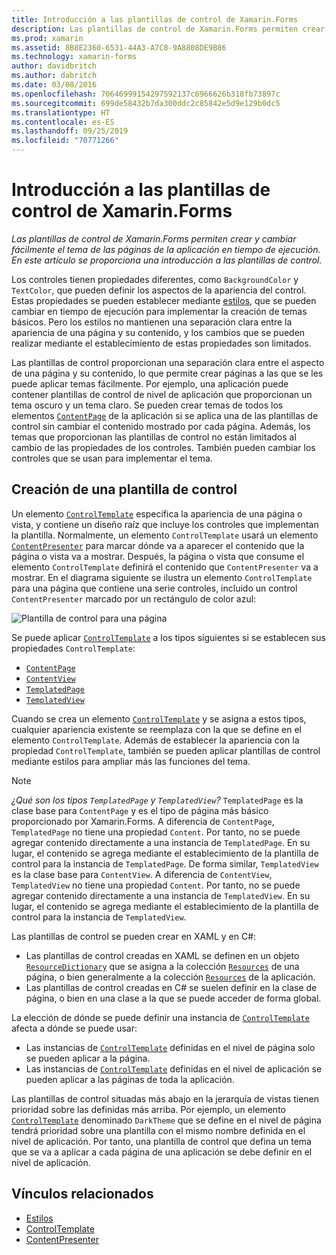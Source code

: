 ```yaml
---
title: Introducción a las plantillas de control de Xamarin.Forms
description: Las plantillas de control de Xamarin.Forms permiten crear y cambiar fácilmente el tema de las páginas de la aplicación en tiempo de ejecución. En este artículo se proporciona una introducción a las plantillas de control.
ms.prod: xamarin
ms.assetid: 8B8E2360-6531-44A3-A7C8-9A8808DE9B86
ms.technology: xamarin-forms
author: davidbritch
ms.author: dabritch
ms.date: 03/08/2016
ms.openlocfilehash: 70646999154297592137c6966626b318fb73897c
ms.sourcegitcommit: 699de58432b7da300ddc2c85842e5d9e129b0dc5
ms.translationtype: HT
ms.contentlocale: es-ES
ms.lasthandoff: 09/25/2019
ms.locfileid: "70771266"
---
```

# <a name="introduction-to-xamarinforms-control-templates"></a>Introducción a las plantillas de control de Xamarin.Forms

_Las plantillas de control de Xamarin.Forms permiten crear y cambiar fácilmente el tema de las páginas de la aplicación en tiempo de ejecución. En este artículo se proporciona una introducción a las plantillas de control._

Los controles tienen propiedades diferentes, como `BackgroundColor` y `TextColor`, que pueden definir los aspectos de la apariencia del control. Estas propiedades se pueden establecer mediante [estilos](~/xamarin-forms/user-interface/styles/index.md), que se pueden cambiar en tiempo de ejecución para implementar la creación de temas básicos. Pero los estilos no mantienen una separación clara entre la apariencia de una página y su contenido, y los cambios que se pueden realizar mediante el establecimiento de estas propiedades son limitados.

Las plantillas de control proporcionan una separación clara entre el aspecto de una página y su contenido, lo que permite crear páginas a las que se les puede aplicar temas fácilmente. Por ejemplo, una aplicación puede contener plantillas de control de nivel de aplicación que proporcionan un tema oscuro y un tema claro. Se pueden crear temas de todos los elementos [`ContentPage`](xref:Xamarin.Forms.ContentPage) de la aplicación si se aplica una de las plantillas de control sin cambiar el contenido mostrado por cada página. Además, los temas que proporcionan las plantillas de control no están limitados al cambio de las propiedades de los controles. También pueden cambiar los controles que se usan para implementar el tema.

## <a name="creating-a-controltemplate"></a>Creación de una plantilla de control

Un elemento [`ControlTemplate`](xref:Xamarin.Forms.ControlTemplate) especifica la apariencia de una página o vista, y contiene un diseño raíz que incluye los controles que implementan la plantilla. Normalmente, un elemento `ControlTemplate` usará un elemento [`ContentPresenter`](xref:Xamarin.Forms.ContentPresenter) para marcar dónde va a aparecer el contenido que la página o vista va a mostrar. Después, la página o vista que consume el elemento `ControlTemplate` definirá el contenido que `ContentPresenter` va a mostrar. En el diagrama siguiente se ilustra un elemento `ControlTemplate` para una página que contiene una serie controles, incluido un control `ContentPresenter` marcado por un rectángulo de color azul:

![](introduction-images/control-template.png "Plantilla de control para una página")

Se puede aplicar [`ControlTemplate`](xref:Xamarin.Forms.ControlTemplate) a los tipos siguientes si se establecen sus propiedades `ControlTemplate`:

- [`ContentPage`](xref:Xamarin.Forms.ContentPage)
- [`ContentView`](xref:Xamarin.Forms.ContentView)
- [`TemplatedPage`](xref:Xamarin.Forms.TemplatedPage)
- [`TemplatedView`](xref:Xamarin.Forms.TemplatedView)

Cuando se crea un elemento [`ControlTemplate`](xref:Xamarin.Forms.ControlTemplate) y se asigna a estos tipos, cualquier apariencia existente se reemplaza con la que se define en el elemento `ControlTemplate`. Además de establecer la apariencia con la propiedad `ControlTemplate`, también se pueden aplicar plantillas de control mediante estilos para ampliar más las funciones del tema.

> [!NOTE]
> *¿Qué son los tipos `TemplatedPage` y `TemplatedView`?* `TemplatedPage` es la clase base para `ContentPage` y es el tipo de página más básico proporcionado por Xamarin.Forms. A diferencia de `ContentPage`, `TemplatedPage` no tiene una propiedad `Content`. Por tanto, no se puede agregar contenido directamente a una instancia de `TemplatedPage`. En su lugar, el contenido se agrega mediante el establecimiento de la plantilla de control para la instancia de `TemplatedPage`. De forma similar, `TemplatedView` es la clase base para `ContentView`. A diferencia de `ContentView`, `TemplatedView` no tiene una propiedad `Content`. Por tanto, no se puede agregar contenido directamente a una instancia de `TemplatedView`. En su lugar, el contenido se agrega mediante el establecimiento de la plantilla de control para la instancia de `TemplatedView`.

Las plantillas de control se pueden crear en XAML y en C#:

- Las plantillas de control creadas en XAML se definen en un objeto [`ResourceDictionary`](xref:Xamarin.Forms.ResourceDictionary) que se asigna a la colección [`Resources`](xref:Xamarin.Forms.VisualElement.Resources) de una página, o bien generalmente a la colección [`Resources`](xref:Xamarin.Forms.Application.Resources) de la aplicación.
- Las plantillas de control creadas en C# se suelen definir en la clase de página, o bien en una clase a la que se puede acceder de forma global.

La elección de dónde se puede definir una instancia de [`ControlTemplate`](xref:Xamarin.Forms.ControlTemplate) afecta a dónde se puede usar:

- Las instancias de [`ControlTemplate`](xref:Xamarin.Forms.ControlTemplate) definidas en el nivel de página solo se pueden aplicar a la página.
- Las instancias de [`ControlTemplate`](xref:Xamarin.Forms.ControlTemplate) definidas en el nivel de aplicación se pueden aplicar a las páginas de toda la aplicación.

Las plantillas de control situadas más abajo en la jerarquía de vistas tienen prioridad sobre las definidas más arriba. Por ejemplo, un elemento [`ControlTemplate`](xref:Xamarin.Forms.ControlTemplate) denominado `DarkTheme` que se define en el nivel de página tendrá prioridad sobre una plantilla con el mismo nombre definida en el nivel de aplicación. Por tanto, una plantilla de control que defina un tema que se va a aplicar a cada página de una aplicación se debe definir en el nivel de aplicación.

## <a name="related-links"></a>Vínculos relacionados

- [Estilos](~/xamarin-forms/user-interface/styles/index.md)
- [ControlTemplate](xref:Xamarin.Forms.ControlTemplate)
- [ContentPresenter](xref:Xamarin.Forms.ContentPresenter)
